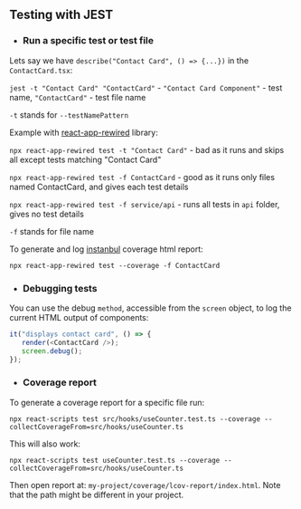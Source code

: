 
## Testing with JEST

- ### Run a specific test or test file

Lets say we have `describe("Contact Card", () => {...})` in the `ContactCard.tsx`:

`jest -t "Contact Card" "ContactCard"` - `"Contact Card Component"` - test name, `"ContactCard"` - test file name

`-t` stands for `--testNamePattern`

Example with [react-app-rewired](https://github.com/timarney/react-app-rewired) library:

`npx react-app-rewired test -t "Contact Card"` - bad as it runs and skips all except tests matching "Contact Card"

`npx react-app-rewired test -f ContactCard` - good as it runs only files named ContactCard, and gives each test details

`npx react-app-rewired test -f service/api` - runs all tests in `api` folder, gives no test details

`-f` stands for file name

To generate and log [instanbul](https://istanbul.js.org/) coverage html report:

`npx react-app-rewired test --coverage -f ContactCard`

- ### Debugging tests

You can use the debug `method`, accessible from the `screen` object, to log the current HTML output of components:

```js
it("displays contact card", () => {
   render(<ContactCard />);
   screen.debug();
});
```

- ### Coverage report

To generate a coverage report for a specific file run:

`npx react-scripts test src/hooks/useCounter.test.ts --coverage --collectCoverageFrom=src/hooks/useCounter.ts`

This will also work:

`npx react-scripts test useCounter.test.ts --coverage --collectCoverageFrom=src/hooks/useCounter.ts`

Then open report at: `my-project/coverage/lcov-report/index.html`. Note that the path might be different in your project.
